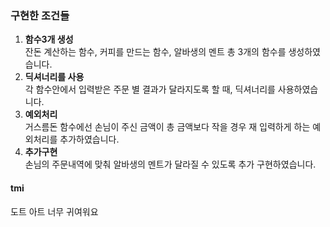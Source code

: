 ### 구현한 조건들

1. **함수3개 생성**  <br> 
   잔돈 계산하는 함수, 커피를 만드는 함수, 알바생의 멘트 총 3개의 함수를 생성하였습니다.
2. **딕셔너리를 사용** <br>
   각 함수안에서 입력받은 주문 별 결과가 달라지도록 할 때, 딕셔너리를 사용하였습니다.
4. **예외처리** <br>
   거스름돈 함수에선 손님이 주신 금액이 총 금액보다 작을 경우 재 입력하게 하는 예외처리를 추가하였습니다.
6. **추가구현** <br>
   손님의 주문내역에 맞춰 알바생의 멘트가 달라질 수 있도록 추가 구현하였습니다.

#### tmi

도트 아트 너무 귀여워요
